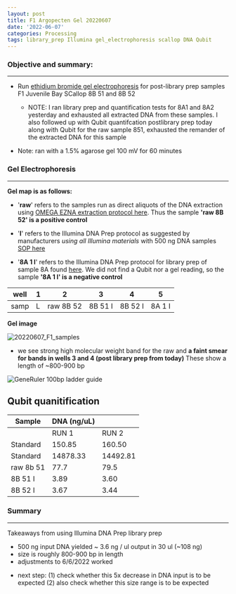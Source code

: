 ```yaml
---
layout: post
title: F1 Argopecten Gel 20220607
date: '2022-06-07'
categories: Processing
tags: library_prep Illumina gel_electrophoresis scallop DNA Qubit
---
```


### Objective and summary:
----------
- Run [ethidium bromide gel electrophoresis](https://github.com/SamGurr/SamJGurr_Lab_Notebook/blob/master/_posts/2022-01-18-Gel-Electrophoresis-with-ethidium-bromide.md)
for post-library prep samples F1 Juvenile Bay SCallop 8B 51 and 8B 52

	* NOTE:	 I ran library prep  and quantification tests for 8A1 and 8A2 yesterday and exhausted all extracted DNA from these samples. I also followed up with Qubit quantifcation postlibrary prep
	today along with Qubit for the raw sample 851, exhausted the remander of the extracted DNA for this sample

- Note: ran with a 1.5% agarose gel 100 mV for 60 minutes

### Gel Electrophoresis
----------

**Gel map is as follows:**

- '**raw**' refers to the samples run as direct aliquots of the DNA extraction using [OMEGA EZNA extraction protocol here](https://github.com/SamGurr/SamJGurr_Lab_Notebook/blob/master/_posts/2021-12-21-Airradians-adult-DNA-extractions.md). Thus the sample **'raw 8B 52' is a positive control**

- '**I**' refers to the Illumina DNA Prep protocol as suggested by manufacturers *using all Illumina materials* with 500 ng DNA samples [SOP here](https://github.com/SamGurr/SamJGurr_Lab_Notebook/blob/master/_posts/2022-06-03-Illumina-DNA-Prep-SOP)

- '**8A 1 I**' refers to the Illumina DNA Prep protocol for library prep of sample 8A found [here](https://samgurr.github.io/SamJGurr_Lab_Notebook/processing/2022/06/06/F1-Argopecten-Gel-20220606.html).
We did not find a Qubit nor a gel reading, so the sample **'8A 1 I' is a negative control**

|well   |    1 |    2    |     3  |    4   |    5   |
| ---   |---   |---      | ---    |---     |---     |
|samp   |     L|raw 8B 52| 8B 51 I|8B 52 I |8A 1 I  |


**Gel image**


![20220607_F1_samples](https://samgurr.github.io/SamJGurr_Lab_Notebook/images/20220607_F1_samples.JPG "20220607_F1_samples")

* we see strong high molecular weight band for the raw and **a faint smear for bands in wells 3 and 4 (post library prep from today)**
These show a length of ~800-900 bp  


![GeneRuler 100bp ladder guide](https://samgurr.github.io/SamJGurr_Lab_Notebook/images/GeneRuler_Ladder_guide.PNG "Ladder_guide")



**Qubit quanitification**
----------

| Sample        | DNA (ng/uL)   |             |  
| ------        | -----------   | ----------- |  
|               |    RUN 1      |    RUN 2    |      
| Standard      |     150.85    |   160.50    |     
| Standard  	|    14878.33   |  14492.81   |     
| raw 8b 51   	|     77.7      |  79.5     |     
| 8B 51 I    	|     3.89      |  3.60     |       
| 8B 52 I    	|     3.67      |  3.44     |



### Summary
----------

Takeaways from using Illumina DNA Prep library prep

* 500 ng input DNA yielded ~ 3.6 ng / ul output in 30 ul (~108 ng)
* size is roughly 800-900 bp in length
* adjustments to 6/6/2022 worked

- next step: (1) check whether this 5x decrease in DNA input is to be expected (2) also check whether this size range is to be expected
